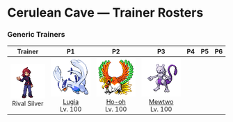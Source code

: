 # Cerulean Cave — Trainer Rosters

### Generic Trainers

| Trainer | P1 | P2 | P3 | P4 | P5 | P6 |
|:-------:|:--:|:--:|:--:|:--:|:--:|:--:|
| ![Rival Silver](../../assets/important_trainers/silver.png "Rival Silver")<br>Rival Silver | ![Lugia](../../assets/sprites/lugia/front.gif "Lugia: It is said to be the guardian of the seas. It is rumored to have been seen on the night of a storm.")<br>[Lugia](../../pokemon/lugia.md/)<br>Lv. 100 | ![Ho-oh](../../assets/sprites/ho-oh/front.gif "Ho-oh: A legend says that its body glows in seven colors. A rainbow is said to form behind it when it flies.")<br>[Ho-oh](../../pokemon/ho-oh.md/)<br>Lv. 100 | ![Mewtwo](../../assets/sprites/mewtwo/front.gif "Mewtwo: It usually remains motionless to conserve energy, so that it may unleash its full power in battle.")<br>[Mewtwo](../../pokemon/mewtwo.md/)<br>Lv. 100 |

